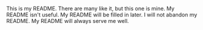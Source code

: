 This is my README. There are many like it, but this one is mine. My README isn't useful. My README will be filled in later. I will not abandon my README. My README will always serve me well.
